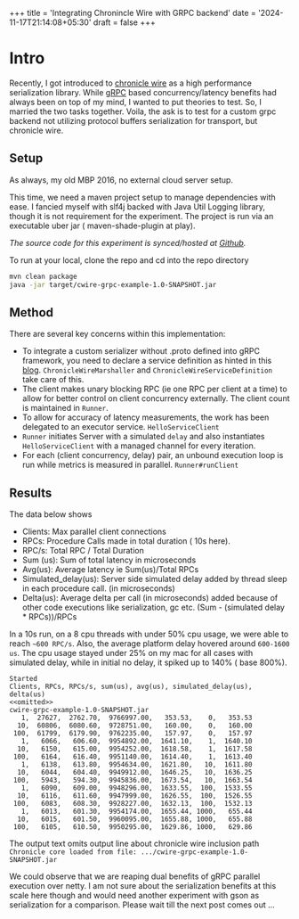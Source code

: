 +++
title = 'Integrating Chronincle Wire with GRPC backend'
date = '2024-11-17T21:14:08+05:30'
draft = false
+++


# Intro

Recently, I got introduced to [chronicle wire](http://chronicle.software/chronicle-wire-object-marshalling/0) as a high performance serialization library. While [gRPC](http://grpc.io) based concurrency/latency benefits had always been on top of my mind, I wanted to put theories to test. So, I married the two tasks together. Voila, the ask is to test for a custom grpc backend not utilizing protocol buffers serialization for transport, but chronicle wire.

## Setup
As always, my old MBP 2016, no external cloud server setup. 

This time, we need a maven project setup to manage dependencies with ease. I fancied myself with slf4j backed with Java Util Logging library, though it is not requirement for the experiment.
The project is run via an executable uber jar ( maven-shade-plugin at play). 

*The source code for this experiment is synced/hosted at [Github](https://github.com/sumit-mundra/cwire-grpc-example).*

To run at your local, clone the repo and cd into the repo directory
``` sh
mvn clean package
java -jar target/cwire-grpc-example-1.0-SNAPSHOT.jar
```


## Method
There are several key concerns within this implementation: 
* To integrate a custom serializer without .proto defined into gRPC framework, you need to declare a service definition as hinted in this [blog](https://grpc.io/blog/grpc-with-json/). `ChronicleWireMarshaller` and `ChronicleWireServiceDefinition` take care of this.
* The client makes unary blocking RPC (ie one RPC per client at a time) to allow for better control on client concurrency externally. The client count is maintained in `Runner`.
* To allow for accuracy of latency measurements, the work has been delegated to an executor service. `HelloServiceClient`
* `Runner` initiates Server with a simulated `delay` and also instantiates `HelloServiceClient` with a managed channel for every iteration.
* For each (client concurrency, delay) pair, an unbound execution loop is run while metrics is measured in parallel. `Runner#runClient`

## Results
The data below shows 
- Clients: Max parallel client connections
- RPCs: Procedure Calls made in total duration ( 10s here).
- RPC/s: Total RPC / Total Duration
- Sum (us): Sum of total latency in microseconds
- Avg(us): Average latency ie Sum(us)/Total RPCs
- Simulated_delay(us): Server side simulated delay added by thread sleep in each procedure call. (in microseconds)
- Delta(us): Average delta per call (in microseconds) added because of other code executions like serialization, gc etc. (Sum - (simulated delay * RPCs))/RPCs

In a 10s run, on a 8 cpu threads with under 50% cpu usage, we were able to reach `~600 RPC/s`. Also, the average platform delay hovered around `600-1600 us`. The cpu usage stayed under 25% on my mac for all cases with simulated delay, while in initial no delay, it spiked up to 140% ( base 800%).

``` text
Started
Clients, RPCs, RPCs/s, sum(us), avg(us), simulated_delay(us), delta(us)
<<omitted>>
cwire-grpc-example-1.0-SNAPSHOT.jar
   1,  27627,  2762.70,  9766997.00,   353.53,    0,   353.53
  10,  60806,  6080.60,  9728751.00,   160.00,    0,   160.00
 100,  61799,  6179.90,  9762235.00,   157.97,    0,   157.97
   1,   6066,   606.60,  9954892.00,  1641.10,    1,  1640.10
  10,   6150,   615.00,  9954252.00,  1618.58,    1,  1617.58
 100,   6164,   616.40,  9951140.00,  1614.40,    1,  1613.40
   1,   6138,   613.80,  9954634.00,  1621.80,   10,  1611.80
  10,   6044,   604.40,  9949912.00,  1646.25,   10,  1636.25
 100,   5943,   594.30,  9945836.00,  1673.54,   10,  1663.54
   1,   6090,   609.00,  9948296.00,  1633.55,  100,  1533.55
  10,   6116,   611.60,  9947999.00,  1626.55,  100,  1526.55
 100,   6083,   608.30,  9928227.00,  1632.13,  100,  1532.13
   1,   6013,   601.30,  9954174.00,  1655.44, 1000,   655.44
  10,   6015,   601.50,  9960095.00,  1655.88, 1000,   655.88
 100,   6105,   610.50,  9950295.00,  1629.86, 1000,   629.86
 ```

The output text omits output line about chronicle wire inclusion path
`Chronicle core loaded from file: .../cwire-grpc-example-1.0-SNAPSHOT.jar`

We could observe that we are reaping dual benefits of gRPC parallel execution over netty. I am not sure about the serialization benefits at this scale here though and would need another experiment with gson as serialization for a comparison. Please wait till the next post comes out ...